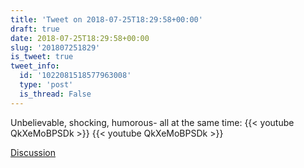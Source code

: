 ```yaml
---
title: 'Tweet on 2018-07-25T18:29:58+00:00'
draft: true
date: 2018-07-25T18:29:58+00:00
slug: '201807251829'
is_tweet: true
tweet_info:
  id: '1022081518577963008'
  type: 'post'
  is_thread: False
---
```




Unbelievable, shocking, humorous- all at the same time:
{{< youtube QkXeMoBPSDk >}} {{< youtube QkXeMoBPSDk >}}

[Discussion](https://x.com/sytelus/status/1022081518577963008)
